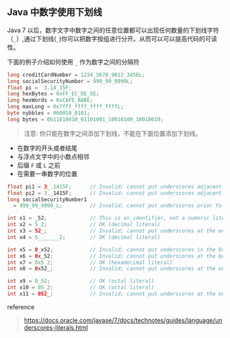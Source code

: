 ## Java 中数字使用下划线
Java 7 以后，数字文字中数字之间的任意位置都可以出现任何数量的下划线字符（`_`）,通过下划线(`_`)你可以把数字按组进行分开。从而可以可以提高代码的可读性。

下面的例子介绍如何使用 `_` 作为数字之间的分隔符

``` java
long creditCardNumber = 1234_5678_9012_3456L;
long socialSecurityNumber = 999_99_9999L;
float pi = 	3.14_15F;
long hexBytes = 0xFF_EC_DE_5E;
long hexWords = 0xCAFE_BABE;
long maxLong = 0x7fff_ffff_ffff_ffffL;
byte nybbles = 0b0010_0101;
long bytes = 0b11010010_01101001_10010100_10010010;
```

> 注意: 你只能在数字之间添加下划线，不能在下面位置添加下划线。

* 在数字的开头或者结尾
* 与浮点文字中的小数点相邻
* 后缀 `F` 或 `L` 之前
* 在需要一串数字的位置

``` java
float pi1 = 3_.1415F;      // Invalid; cannot put underscores adjacent to a decimal point
float pi2 = 3._1415F;      // Invalid; cannot put underscores adjacent to a decimal point
long socialSecurityNumber1
  = 999_99_9999_L;         // Invalid; cannot put underscores prior to an L suffix

int x1 = _52;              // This is an identifier, not a numeric literal
int x2 = 5_2;              // OK (decimal literal)
int x3 = 52_;              // Invalid; cannot put underscores at the end of a literal
int x4 = 5_______2;        // OK (decimal literal)

int x5 = 0_x52;            // Invalid; cannot put underscores in the 0x radix prefix
int x6 = 0x_52;            // Invalid; cannot put underscores at the beginning of a number
int x7 = 0x5_2;            // OK (hexadecimal literal)
int x8 = 0x52_;            // Invalid; cannot put underscores at the end of a number

int x9 = 0_52;             // OK (octal literal)
int x10 = 05_2;            // OK (octal literal)
int x11 = 052_;            // Invalid; cannot put underscores at the end of a number
```

reference
> https://docs.oracle.com/javase/7/docs/technotes/guides/language/underscores-literals.html